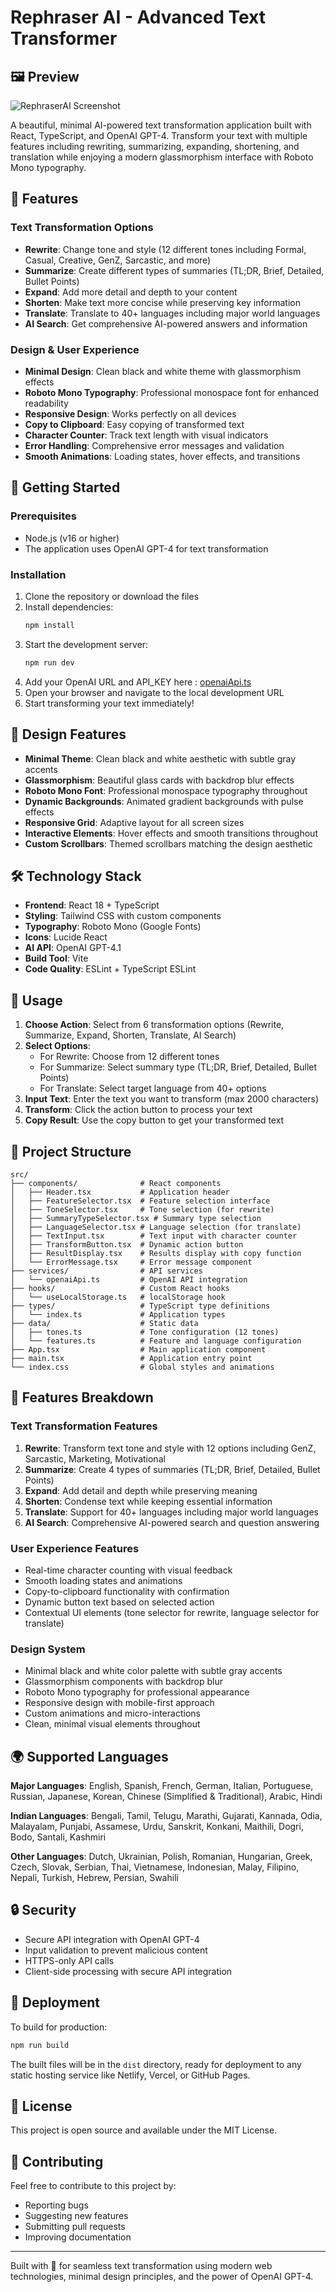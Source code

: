 # Rephraser AI - Advanced Text Transformer
## 🖼️ Preview

![RephraserAI Screenshot](screenshot.png)

A beautiful, minimal AI-powered text transformation application built with React, TypeScript, and OpenAI GPT-4. Transform your text with multiple features including rewriting, summarizing, expanding, shortening, and translation while enjoying a modern glassmorphism interface with Roboto Mono typography.

## 🌟 Features

### Text Transformation Options
- **Rewrite**: Change tone and style (12 different tones including Formal, Casual, Creative, GenZ, Sarcastic, and more)
- **Summarize**: Create different types of summaries (TL;DR, Brief, Detailed, Bullet Points)
- **Expand**: Add more detail and depth to your content
- **Shorten**: Make text more concise while preserving key information
- **Translate**: Translate to 40+ languages including major world languages
- **AI Search**: Get comprehensive AI-powered answers and information

### Design & User Experience
- **Minimal Design**: Clean black and white theme with glassmorphism effects
- **Roboto Mono Typography**: Professional monospace font for enhanced readability
- **Responsive Design**: Works perfectly on all devices
- **Copy to Clipboard**: Easy copying of transformed text
- **Character Counter**: Track text length with visual indicators
- **Error Handling**: Comprehensive error messages and validation
- **Smooth Animations**: Loading states, hover effects, and transitions

## 🚀 Getting Started

### Prerequisites

- Node.js (v16 or higher)
- The application uses OpenAI GPT-4 for text transformation

### Installation

1. Clone the repository or download the files
2. Install dependencies:
   ```bash
   npm install
   ```
3. Start the development server:
   ```bash
   npm run dev
   ```
4. Add your OpenAI URL and API_KEY here : [openaiApi.ts](https://github.com/lyaxsh/rephraserai) 
5. Open your browser and navigate to the local development URL
6. Start transforming your text immediately!

## 🎨 Design Features

- **Minimal Theme**: Clean black and white aesthetic with subtle gray accents
- **Glassmorphism**: Beautiful glass cards with backdrop blur effects
- **Roboto Mono Font**: Professional monospace typography throughout
- **Dynamic Backgrounds**: Animated gradient backgrounds with pulse effects
- **Responsive Grid**: Adaptive layout for all screen sizes
- **Interactive Elements**: Hover effects and smooth transitions throughout
- **Custom Scrollbars**: Themed scrollbars matching the design aesthetic

## 🛠️ Technology Stack

- **Frontend**: React 18 + TypeScript
- **Styling**: Tailwind CSS with custom components
- **Typography**: Roboto Mono (Google Fonts)
- **Icons**: Lucide React
- **AI API**: OpenAI GPT-4.1
- **Build Tool**: Vite
- **Code Quality**: ESLint + TypeScript ESLint

## 📱 Usage

1. **Choose Action**: Select from 6 transformation options (Rewrite, Summarize, Expand, Shorten, Translate, AI Search)
2. **Select Options**: 
   - For Rewrite: Choose from 12 different tones
   - For Summarize: Select summary type (TL;DR, Brief, Detailed, Bullet Points)
   - For Translate: Select target language from 40+ options
3. **Input Text**: Enter the text you want to transform (max 2000 characters)
4. **Transform**: Click the action button to process your text
5. **Copy Result**: Use the copy button to get your transformed text

## 🔧 Project Structure

```
src/
├── components/              # React components
│   ├── Header.tsx           # Application header
│   ├── FeatureSelector.tsx  # Feature selection interface
│   ├── ToneSelector.tsx     # Tone selection (for rewrite)
│   ├── SummaryTypeSelector.tsx # Summary type selection
│   ├── LanguageSelector.tsx # Language selection (for translate)
│   ├── TextInput.tsx        # Text input with character counter
│   ├── TransformButton.tsx  # Dynamic action button
│   ├── ResultDisplay.tsx    # Results display with copy function
│   └── ErrorMessage.tsx     # Error message component
├── services/                # API services
│   └── openaiApi.ts         # OpenAI API integration
├── hooks/                   # Custom React hooks
│   └── useLocalStorage.ts   # localStorage hook
├── types/                   # TypeScript type definitions
│   └── index.ts             # Application types
├── data/                    # Static data
│   ├── tones.ts             # Tone configuration (12 tones)
│   └── features.ts          # Feature and language configuration
├── App.tsx                  # Main application component
├── main.tsx                 # Application entry point
└── index.css                # Global styles and animations
```

## 🎯 Features Breakdown

### Text Transformation Features
1. **Rewrite**: Transform text tone and style with 12 options including GenZ, Sarcastic, Marketing, Motivational
2. **Summarize**: Create 4 types of summaries (TL;DR, Brief, Detailed, Bullet Points)
3. **Expand**: Add detail and depth while preserving meaning
4. **Shorten**: Condense text while keeping essential information
5. **Translate**: Support for 40+ languages including major world languages
6. **AI Search**: Comprehensive AI-powered search and question answering

### User Experience Features
- Real-time character counting with visual feedback
- Smooth loading states and animations
- Copy-to-clipboard functionality with confirmation
- Dynamic button text based on selected action
- Contextual UI elements (tone selector for rewrite, language selector for translate)

### Design System
- Minimal black and white color palette with subtle gray accents
- Glassmorphism components with backdrop blur
- Roboto Mono typography for professional appearance
- Responsive design with mobile-first approach
- Custom animations and micro-interactions
- Clean, minimal visual elements throughout

## 🌍 Supported Languages

**Major Languages**: English, Spanish, French, German, Italian, Portuguese, Russian, Japanese, Korean, Chinese (Simplified & Traditional), Arabic, Hindi

**Indian Languages**: Bengali, Tamil, Telugu, Marathi, Gujarati, Kannada, Odia, Malayalam, Punjabi, Assamese, Urdu, Sanskrit, Konkani, Maithili, Dogri, Bodo, Santali, Kashmiri

**Other Languages**: Dutch, Ukrainian, Polish, Romanian, Hungarian, Greek, Czech, Slovak, Serbian, Thai, Vietnamese, Indonesian, Malay, Filipino, Nepali, Turkish, Hebrew, Persian, Swahili

## 🔒 Security

- Secure API integration with OpenAI GPT-4
- Input validation to prevent malicious content
- HTTPS-only API calls
- Client-side processing with secure API integration

## 🚀 Deployment

To build for production:

```bash
npm run build
```

The built files will be in the `dist` directory, ready for deployment to any static hosting service like Netlify, Vercel, or GitHub Pages.

## 📝 License

This project is open source and available under the MIT License.

## 🤝 Contributing

Feel free to contribute to this project by:
- Reporting bugs
- Suggesting new features
- Submitting pull requests
- Improving documentation

---

Built with 💜 for seamless text transformation using modern web technologies, minimal design principles, and the power of OpenAI GPT-4.
